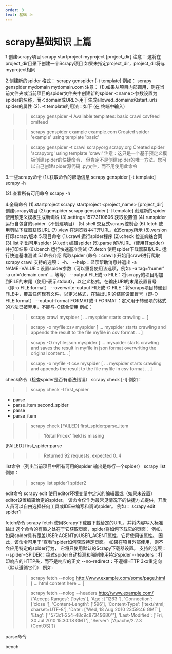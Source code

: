 ```yaml
---
order: 3
text: 基础 上
---
```


# scrapy基础知识 上篇

1.创建scrapy项目
scrapy startproject myproject [project_dir]
注意：
这将在project_dir目录下创建一个Scrapy项目
如果未指定project_dir，project_dir将与myproject相同

2.创建新的spider
格式：
scrapy genspider [-t template] <name> <domain or URL>
例如：
scrapy genspider mydomain mydomain.com
注意：
(1).如果从项目内部调用，则在当前文件夹或当前项目的spider文件夹中创建新的spider
＜name＞参数设置为spider的名称，而＜domain或URL＞用于生成allowed_domains和start_urls spider的属性
(2). -t template的用法：如下 (在 终端中输入)
>>scrapy genspider -l
Available templates:
  basic
  crawl
  csvfeed
  xmlfeed

>>scrapy genspider example example.com
Created spider 'example' using template 'basic'

>>scrapy genspider -t crawl scrapyorg scrapy.org
Created spider 'scrapyorg' using template 'crawl'
注意：这只是一个基于预定义模板创建spider的快捷命令，
但肯定不是创建spider的唯一方法。您可以自己创建spider源代码 .py文件，而不用使用此命令

3.一些scrapy命令
(1).获取命令的帮助信息
scrapy genspider [-t template] <name> <domain or URL>
scrapy <command> -h

(2).查看所有可用命令
scrapy -h

4.全局命令
(1).startproject	scrapy startproject <project_name> [project_dir] 
创建scrapy项目
(2).genspider		 scrapy genspider [-t template] <name> <domain or URL> 
创建新的spider
使用预定义模板生成新蜘蛛
(3).settings 15773110606
获取设置值
(4).runspider
运行自包含的spider（不创建项目）
(5).shell
交互式scrapy控制台
(6).fetch
使用剪贴下载器获取URL
(7).view
在浏览器中打开URL，如Scrapy所示
(8).version
打印scrapy版本
5.项目命令
(1).crawl	运行spider程序
(2).check	检查蜘蛛合同
(3).list	列出可用spider
(4).edit	编辑spider
(5).parse	解析URL（使用其spider）并打印结果
(6).bench 	运行快速基准测试
(7).fetch 	使用spider下载器获取URL
运行快速基准测试
5.1命令介绍
爬取spider (命令：crawl )
开始用crawl进行爬取
scrapy crawl <spider>
支持的选项：
-h、 --help：显示帮助消息并退出
-a NAME=VALUE：设置spider参数（可以重复使用该选项，例如: -a tag='humer' -a url='demain.com' ....等等）
--output FILE或-o FILE：将scrapy的项目附加到FILE的末尾（使用-表示stdout），以定义格式，在输出URI的末尾设置冒号（即-o FILE:format）
--overwrite-output FILE或-O FILE：将scrapy项目转储到FILE中，覆盖任何现有文件，以定义格式，在输出URI的结尾设置冒号（即-O FILE:format）
--output-format FORMAT或-t FORMAT：定义用于转储项的格式的方法已被弃用，不能与-O结合使用
例如：
 >>scrapy crawl myspider
[ ... myspider starts crawling ... ]

>>scrapy -o myfile:csv myspider
[ ... myspider starts crawling and appends the result to the file myfile in csv format ... ]

>>scrapy -O myfile:json myspider
[ ... myspider starts crawling and saves the result in myfile in json format overwriting the original content... ]

>>scrapy -o myfile -t csv myspider
[ ... myspider starts crawling and appends the result to the file myfile in csv format ... ]

check命令（检查spider是否有语法错误）
scrapy check [-l] <spider>
例如：
>>scrapy check -l
first_spider
  * parse
  * parse_item
second_spider
  * parse
  * parse_item

>>scrapy check
[FAILED] first_spider:parse_item
>>> 'RetailPricex' field is missing

[FAILED] first_spider:parse
>>> Returned 92 requests, expected 0..4

list命令（列出当前项目中所有可用的spider 输出是每行一个spider）
scrapy list
例如：
>>scrapy list
spider1
spider2

edit命令
scrapy edit <spider>
使用editor环境变量中定义的编辑器或（如果未设置）editor设置编辑给定的spider。
该命令仅作为最常见情况下的快捷方式提供，开发人员可以自由选择任何工具或IDE来编写和调试spider。
例如：
 scrapy edit spider1

fetch命令
scrapy fetch <url>
使用Scrapy下载器下载给定的URL，并将内容写入标准输出
这个命令的有趣之处在于它获取页面，spider将如何下载它的页面：
例如，如果spider具有覆盖USER AGENT的USER_AGENT属性，它将使用该属性。
因此，该命令可用于“查看”spider如何获取特定页面。
如果在项目外部使用，则不会应用特定的spider行为，
它将只使用默认的Scrapy下载器设置。
支持的选项：
--spider=SPIDER：绕过spider自动检测和强制使用特定spider
--headers：打印响应的HTTP头，而不是响应的正文
--no-redirect：不遵循HTTP 3xx重定向（默认遵循它们）
例如:
>>scrapy fetch --nolog http://www.example.com/some/page.html
[ ... html content here ... ]

>>scrapy fetch --nolog --headers http://www.example.com/
{'Accept-Ranges': ['bytes'],
 'Age': ['1263   '],
 'Connection': ['close     '],
 'Content-Length': ['596'],
 'Content-Type': ['text/html; charset=UTF-8'],
 'Date': ['Wed, 18 Aug 2010 23:59:46 GMT'],
 'Etag': ['"573c1-254-48c9c87349680"'],
 'Last-Modified': ['Fri, 30 Jul 2010 15:30:18 GMT'],
 'Server': ['Apache/2.2.3 (CentOS)']}

parse命令


bench
